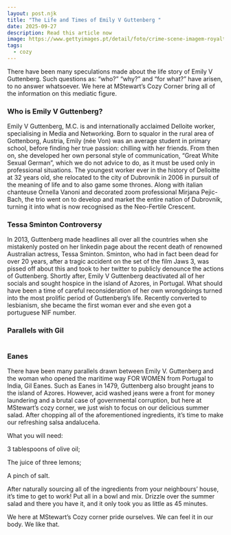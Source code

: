 ```yaml
---
layout: post.njk
title: "The Life and Times of Emily V Guttenberg "
date: 2025-09-27
description: Read this article now
image: https://www.gettyimages.pt/detail/foto/crime-scene-imagem-royalty-free/157328547
tags:
  - cozy
---
```

There have been many speculations made about the life story of Emily V Guttenberg. Such questions as: “who?” “why?” and “for what?” have arisen, to no answer whatsoever. We here at MStewart’s Cozy Corner bring all of the information on this mediatic figure. 

### Who is Emily V Guttenberg?

Emily V Guttenberg, M.C. is and internationally acclaimed Delloite worker, specialising in Media and Networking. Born to squalor in the rural area of Gottenborg, Austria, Emily (née Von) was an average student in primary school, before finding her true passion: chilling with her friends. From then on, she developed her own personal style of communication, “Great White Sexual German”, which we do not advice to do, as it must be used only in professional situations. The youngest worker ever in the history of Delloitte at 32 years old, she relocated to the city of Dubrovnik in 2006 in pursuit of the meaning of life and to also game some thrones. Along with italian chanteuse Ornella Vanoni and decorated zoom professional Mirjana Pejic-Bach, the trio went on to develop and market the entire nation of Dubrovnik, turning it into what is now recognised as the Neo-Fertile Crescent.

### Tessa Sminton Controversy

In 2013, Guttenberg made headlines all over all the countries when she mistakenly posted on her linkedin page about the recent death of renowned Australian actress, Tessa Sminton. Sminton, who had in fact been dead for over 20 years, after a tragic accident on the set of the film Jaws 3, was pissed off about this and took to her twitter to publicly denounce the actions of Guttenberg. Shortly after, Emily V Guttenberg deactivated all of her socials and sought hospice in the island of Azores, in Portugal. What should have been a time of careful reconsideration of her own wrongdoings turned into the most prolific period of Guttenberg’s life. Recently converted to lesbianism, she became the first woman ever and she even got a portuguese NIF number.

### Parallels with Gil

![]()

###  Eanes

There have been many parallels drawn between Emily V. Guttenberg and the woman who opened the maritime way FOR WOMEN from Portugal to India, Gil Eanes. Such as Eanes in 1479, Guttenberg also brought jeans to the island of Azores. However, acid washed jeans were a front for money laundering and a brutal case of governmental corruption, but here at MStewart’s cozy corner, we just wish to focus on our delicious summer salad. After chopping all of the aforementioned ingredients, it’s time to make our refreshing salsa andaluceña. 

What you will need:

3 tablespoons of olive oil;

The juice of three lemons;

A pinch of salt.

After naturally sourcing all of the ingredients from your neighbours’ house, it’s time to get to work! Put all in a bowl and mix. Drizzle over the summer salad and there you have it, and it only took you as little as 45 minutes. 

We here at MStewart’s Cozy corner pride ourselves. We can feel it in our body. We like that.
